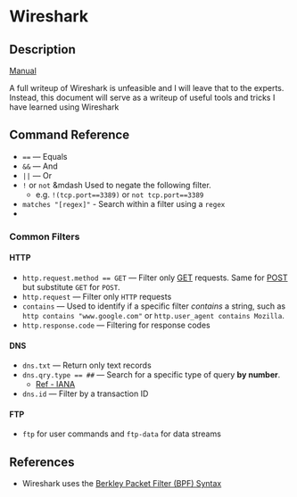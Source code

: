 # Wireshark
## Description
[Manual](https://www.wireshark.org/docs/wsug_html_chunked/)

A full writeup of Wireshark is unfeasible and I will leave that to the experts. Instead, this document will serve as a writeup of useful tools and tricks I have learned using Wireshark

## Command Reference
- `==` &mdash; Equals
- `&&` &mdash; And
- `||` &mdash; Or
 - `!` or `not` &mdash Used to negate the following filter. 
	 - e.g. `!(tcp.port==3389)` or `not tcp.port==3389`
 - `matches "[regex]"` - Search within a filter using a `regex`
 - 
### Common Filters
#### HTTP
- `http.request.method == GET` &mdash; Filter only [GET](../../knowledge-base/concepts/web_tech/GET.md) requests. Same for [POST](../../knowledge-base/concepts/web_tech/POST.md) but substitute `GET` for `POST`. 
- `http.request` &mdash; Filter only `HTTP` requests
- `contains` &mdash; Used to identify if a specific filter *contains* a string, such as `http contains "www.google.com"` or `http.user_agent contains Mozilla`.
- `http.response.code` &mdash; Filtering for response codes


#### DNS
- `dns.txt` &mdash; Return only text records
- `dns.qry.type == ##` &mdash; Search for a specific type  of query **by number**. 
	- [Ref - IANA](https://www.iana.org/assignments/dns-parameters/dns-parameters.xhtml)
- `dns.id` &mdash; Filter by a transaction ID


#### FTP
- `ftp` for user commands and `ftp-data` for data streams
## References
- Wireshark uses the [Berkley Packet Filter (BPF) Syntax](https://en.wikipedia.org/wiki/Berkeley_Packet_Filter)